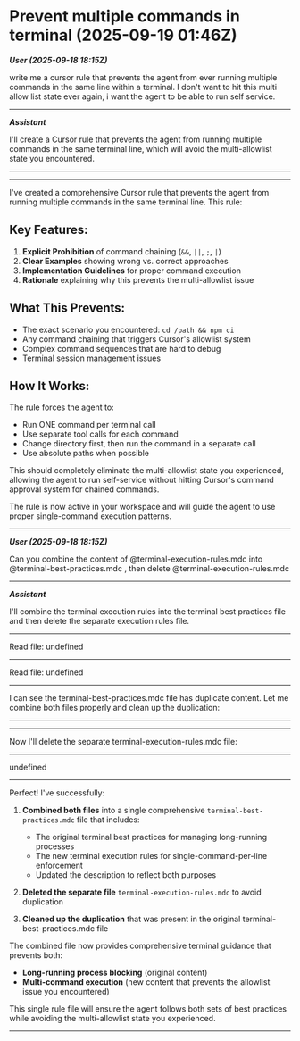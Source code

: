 <!-- Generated by SpecStory -->

# Prevent multiple commands in terminal (2025-09-19 01:46Z)

_**User (2025-09-18 18:15Z)**_

write me a cursor rule that prevents the agent from ever running multiple commands in the same line within a terminal. I don't want to hit this multi allow list state ever again, i want the agent to be able to run self service.

---

_**Assistant**_

I'll create a Cursor rule that prevents the agent from running multiple commands in the same terminal line, which will avoid the multi-allowlist state you encountered.


---



---

I've created a comprehensive Cursor rule that prevents the agent from running multiple commands in the same terminal line. This rule:

## Key Features:

1. **Explicit Prohibition** of command chaining (`&&`, `||`, `;`, `|`)
2. **Clear Examples** showing wrong vs. correct approaches
3. **Implementation Guidelines** for proper command execution
4. **Rationale** explaining why this prevents the multi-allowlist issue

## What This Prevents:

- The exact scenario you encountered: `cd /path && npm ci`
- Any command chaining that triggers Cursor's allowlist system
- Complex command sequences that are hard to debug
- Terminal session management issues

## How It Works:

The rule forces the agent to:
- Run ONE command per terminal call
- Use separate tool calls for each command
- Change directory first, then run the command in a separate call
- Use absolute paths when possible

This should completely eliminate the multi-allowlist state you experienced, allowing the agent to run self-service without hitting Cursor's command approval system for chained commands.

The rule is now active in your workspace and will guide the agent to use proper single-command execution patterns.

---

_**User (2025-09-18 18:15Z)**_

Can you combine the content of @terminal-execution-rules.mdc  into @terminal-best-practices.mdc , then delete @terminal-execution-rules.mdc 

---

_**Assistant**_

I'll combine the terminal execution rules into the terminal best practices file and then delete the separate execution rules file.


---

Read file: undefined

---

Read file: undefined

---

I can see the terminal-best-practices.mdc file has duplicate content. Let me combine both files properly and clean up the duplication:


---



---

Now I'll delete the separate terminal-execution-rules.mdc file:


---

undefined

---

Perfect! I've successfully:

1. **Combined both files** into a single comprehensive `terminal-best-practices.mdc` file that includes:
   - The original terminal best practices for managing long-running processes
   - The new terminal execution rules for single-command-per-line enforcement
   - Updated the description to reflect both purposes

2. **Deleted the separate file** `terminal-execution-rules.mdc` to avoid duplication

3. **Cleaned up the duplication** that was present in the original terminal-best-practices.mdc file

The combined file now provides comprehensive terminal guidance that prevents both:
- **Long-running process blocking** (original content)
- **Multi-command execution** (new content that prevents the allowlist issue you encountered)

This single rule file will ensure the agent follows both sets of best practices while avoiding the multi-allowlist state you experienced.

---

